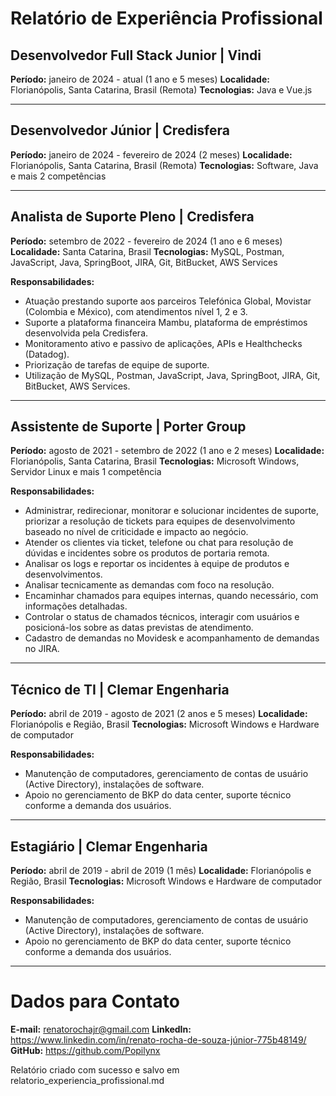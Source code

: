 # Relatório de Experiência Profissional

## Desenvolvedor Full Stack Junior | Vindi
**Período:** janeiro de 2024 - atual (1 ano e 5 meses)
**Localidade:** Florianópolis, Santa Catarina, Brasil (Remota)
**Tecnologias:** Java e Vue.js

---

## Desenvolvedor Júnior | Credisfera
**Período:** janeiro de 2024 - fevereiro de 2024 (2 meses)
**Localidade:** Florianópolis, Santa Catarina, Brasil (Remota)
**Tecnologias:** Software, Java e mais 2 competências

---

## Analista de Suporte Pleno | Credisfera
**Período:** setembro de 2022 - fevereiro de 2024 (1 ano e 6 meses)
**Localidade:** Santa Catarina, Brasil
**Tecnologias:** MySQL, Postman, JavaScript, Java, SpringBoot, JIRA, Git, BitBucket, AWS Services

**Responsabilidades:**
- Atuação prestando suporte aos parceiros Telefónica Global, Movistar (Colombia e México), com atendimentos nível 1, 2 e 3.
- Suporte a plataforma financeira Mambu, plataforma de empréstimos desenvolvida pela Credisfera.
- Monitoramento ativo e passivo de aplicações, APIs e Healthchecks (Datadog).
- Priorização de tarefas de equipe de suporte.
- Utilização de MySQL, Postman, JavaScript, Java, SpringBoot, JIRA, Git, BitBucket, AWS Services.

---

## Assistente de Suporte | Porter Group
**Período:** agosto de 2021 - setembro de 2022 (1 ano e 2 meses)
**Localidade:** Florianópolis, Santa Catarina, Brasil
**Tecnologias:** Microsoft Windows, Servidor Linux e mais 1 competência

**Responsabilidades:**
- Administrar, redirecionar, monitorar e solucionar incidentes de suporte, priorizar a resolução de tickets para equipes de desenvolvimento baseado no nível de criticidade e impacto ao negócio.
- Atender os clientes via ticket, telefone ou chat para resolução de dúvidas e incidentes sobre os produtos de portaria remota.
- Analisar os logs e reportar os incidentes à equipe de produtos e desenvolvimentos.
- Analisar tecnicamente as demandas com foco na resolução.
- Encaminhar chamados para equipes internas, quando necessário, com informações detalhadas.
- Controlar o status de chamados técnicos, interagir com usuários e posicioná-los sobre as datas previstas de atendimento.
- Cadastro de demandas no Movidesk e acompanhamento de demandas no JIRA.

---

## Técnico de TI | Clemar Engenharia
**Período:** abril de 2019 - agosto de 2021 (2 anos e 5 meses)
**Localidade:** Florianópolis e Região, Brasil
**Tecnologias:** Microsoft Windows e Hardware de computador

**Responsabilidades:**
- Manutenção de computadores, gerenciamento de contas de usuário (Active Directory), instalações de software.
- Apoio no gerenciamento de BKP do data center, suporte técnico conforme a demanda dos usuários.

---

## Estagiário | Clemar Engenharia
**Período:** abril de 2019 - abril de 2019 (1 mês)
**Localidade:** Florianópolis e Região, Brasil
**Tecnologias:** Microsoft Windows e Hardware de computador

**Responsabilidades:**
- Manutenção de computadores, gerenciamento de contas de usuário (Active Directory), instalações de software.
- Apoio no gerenciamento de BKP do data center, suporte técnico conforme a demanda dos usuários.

---



# Dados para Contato

**E-mail:** renatorochajr@gmail.com
**LinkedIn:** https://www.linkedin.com/in/renato-rocha-de-souza-júnior-775b48149/
**GitHub:** https://github.com/Popilynx


Relatório criado com sucesso e salvo em relatorio_experiencia_profissional.md